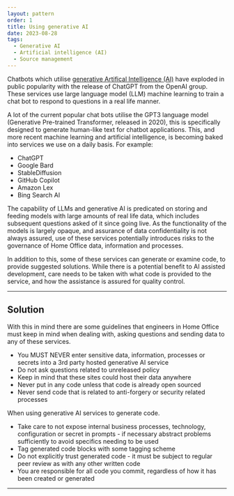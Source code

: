 ```yaml
---
layout: pattern
order: 1
title: Using generative AI
date: 2023-08-28
tags: 
  - Generative AI
  - Artificial intelligence (AI)
  - Source management
---
```


Chatbots which utilise [generative Artifical Intelligence (AI)](https://www.gartner.com/en/topics/generative-ai) have exploded in public popularity with the release of ChatGPT from the OpenAI group. These services use large language model (LLM) machine learning to train a chat bot to respond to questions in a real life manner. 

A lot of the current popular chat bots utilise the GPT3 language model (Generative Pre-trained Transformer, released in 2020), this is specifically designed to generate human-like text for chatbot applications. This, and more recent machine learning and artificial intelligence, is becoming baked into services we use on a daily basis. For example:

- ChatGPT
- Google Bard
- StableDiffusion 
- GitHub Copilot
- Amazon Lex
- Bing Search AI

The capability of LLMs and generative AI is predicated on storing and feeding models with large amounts of real life data, which includes subsequent questions asked of it since going live. As the functionality of the models is largely opaque, and assurance of data confidentiality is not always assured, use of these services potentially introduces risks to the governance of Home Office data, information and processes.

In addition to this, some of these services can generate or examine code, to provide suggested solutions. While there is a potential benefit to AI assisted development, care needs to be taken with what code is provided to the service, and how the assistance is assured for quality control.

---

## Solution

With this in mind there are some guidelines that engineers in Home Office must keep in mind when dealing with, asking questions and sending data to any of these services.

- You MUST NEVER enter sensitive data, information, processes or secrets into a 3rd party hosted generative AI service
- Do not ask questions related to unreleased policy
- Keep in mind that these sites could host their data anywhere
- Never put in any code unless that code is already open sourced
- Never send code that is related to anti-forgery or security related processes

When using generative AI services to generate code. 

- Take care to not expose internal business processes, technology, configuration or secret in prompts - if necessary abstract problems sufficiently to avoid specifics needing to be used
- Tag generated code blocks with some tagging scheme
- Do not explicitly trust generated code - it must be subject to regular peer review as with any other written code
- You are responsible for all code you commit, regardless of how it has been created or generated

---
